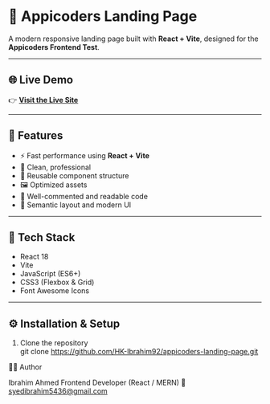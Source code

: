 # 🚀 Appicoders Landing Page

A modern responsive landing page built with **React + Vite**, designed for the **Appicoders Frontend Test**.

---
## 🌐 Live Demo  
👉 [**Visit the Live Site**](https://appicoders-page-ibrahim.netlify.app/)

---

## 🌟 Features

- ⚡ Fast performance using **React + Vite**
- 🎨 Clean, professional
- 🧱 Reusable component structure
- 🖼️ Optimized assets
- 💬 Well-commented and readable code
- 🧭 Semantic layout and modern UI

---

## 🧩 Tech Stack

- React 18  
- Vite  
- JavaScript (ES6+)  
- CSS3 (Flexbox & Grid)  
- Font Awesome Icons  

---



## ⚙️ Installation & Setup

1. Clone the repository  
   git clone https://github.com/HK-Ibrahim92/appicoders-landing-page.git



👨‍💻 Author

Ibrahim Ahmed
Frontend Developer (React / MERN)
📧 syedibrahim5436@gmail.com   
